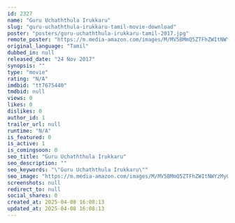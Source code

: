 ```yaml
---
id: 2327
name: "Guru Uchaththula Irukkaru"
slug: "guru-uchaththula-irukkaru-tamil-movie-download"
poster: "posters/guru-uchaththula-irukkaru-tamil-2017.jpg"
remote_poster: "https://m.media-amazon.com/images/M/MV5BMmQ5ZTFhZWItNWYzMy00MGQwLWI4ZGYtZjI3YTVlZDVhMjVlXkEyXkFqcGdeQXVyMzYxOTQ3MDg@._V1_SX300.jpg"
original_language: "Tamil"
dubbed_in: null
released_date: "24 Nov 2017"
synopsis: ""
type: "movie"
rating: "N/A"
imdbid: "tt7675440"
tmdbid: null
views: 0
likes: 0
dislikes: 0
author_id: 1
trailer_url: null
runtime: "N/A"
is_featured: 0
is_active: 1
is_comingsoon: 0
seo_title: "Guru Uchaththula Irukkaru"
seo_description: ""
seo_keywords: "\"Guru Uchaththula Irukkaru\""
seo_image: "https://m.media-amazon.com/images/M/MV5BMmQ5ZTFhZWItNWYzMy00MGQwLWI4ZGYtZjI3YTVlZDVhMjVlXkEyXkFqcGdeQXVyMzYxOTQ3MDg@._V1_SX300.jpg"
screenshots: null
redirect_to: null
social_shares: 0
created_at: 2025-04-08 16:08:13
updated_at: 2025-04-08 16:08:13
---
```


